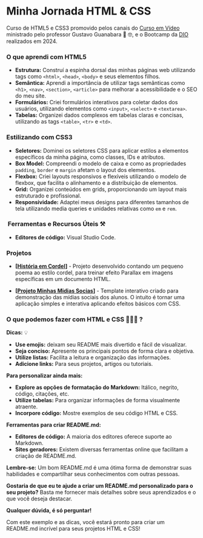 #  Minha Jornada HTML & CSS

 Curso de HTML5 e CSS3 promovido pelos canais do [Curso em Vídeo](https://www.cursoemvideo.com/) ministrado pelo professor Gustavo Guanabara 🖖 🤓, e o Bootcamp da [DIO](https://www.dio.me/) realizados em 2024.


###  O que aprendi com HTML5

* **Estrutura:** Construí a espinha dorsal das minhas páginas web utilizando tags como `<html>`, `<head>`, `<body>` e seus elementos filhos.
* **Semântica:** Aprendi a importância de utilizar tags semânticas como `<h1>`, `<nav>`, `<section>`, `<article>` para melhorar a acessibilidade e o SEO do meu site.
* **Formulários:** Criei formulários interativos para coletar dados dos usuários, utilizando elementos como `<input>`, `<select>` e `<textarea>`.
* **Tabelas:** Organizei dados complexos em tabelas claras e concisas, utilizando as tags `<table>`, `<tr>` e `<td>`.

###  Estilizando com CSS3

* **Seletores:** Dominei os seletores CSS para aplicar estilos a elementos específicos da minha página, como classes, IDs e atributos.
* **Box Model:** Compreendi o modelo de caixa e como as propriedades `padding`, `border` e `margin` afetam o layout dos elementos.
* **Flexbox:** Criei layouts responsivos e flexíveis utilizando o modelo de flexbox, que facilita o alinhamento e a distribuição de elementos.
* **Grid:** Organizei conteúdos em grids, proporcionando um layout mais estruturado e profissional.
* **Responsividade:** Adaptei meus designs para diferentes tamanhos de tela utilizando media queries e unidades relativas como `em` e `rem`.

### ️ Ferramentas e Recursos Úteis ⚒️
* **Editores de código:** Visual Studio Code.

###  Projetos
* **[[História em Cordel](https://projeto-cordel-ge7ngmy0c-elaines-projects-e839f5d2.vercel.app/)]** - Projeto desenvolvido contando um pequeno poema ao estilo cordel, para treinar efeito Parallax em imagens específicas em um documento HTML.

* **[[Projeto Minhas Midias Socias](https://projeto-social-lemon.vercel.app/)]** - Template interativo criado para demonstração das mídias sociais dos alunos. O intuito é tornar uma aplicação simples e interativa aplicando efeitos básicos com CSS.

### O que podemos fazer com HTML e CSS 🤷🏾‍♀️ ? 

**Dicas:** 💡
* **Use emojis:**  deixam seu README mais divertido e fácil de visualizar.
* **Seja conciso:** Apresente os principais pontos de forma clara e objetiva.
* **Utilize listas:** Facilita a leitura e organização das informações.
* **Adicione links:** Para seus projetos, artigos ou tutoriais.

**Para personalizar ainda mais:**
* **Explore as opções de formatação do Markdown:** Itálico, negrito, código, citações, etc.
* **Utilize tabelas:** Para organizar informações de forma visualmente atraente.
* **Incorpore código:** Mostre exemplos de seu código HTML e CSS.

**Ferramentas para criar README.md:**
* **Editores de código:** A maioria dos editores oferece suporte ao Markdown.
* **Sites geradores:** Existem diversas ferramentas online que facilitam a criação de README.md.

**Lembre-se:** Um bom README.md é uma ótima forma de demonstrar suas habilidades e compartilhar seus conhecimentos com outras pessoas.

**Gostaria de que eu te ajude a criar um README.md personalizado para o seu projeto?** Basta me fornecer mais detalhes sobre seus aprendizados e o que você deseja destacar. 

**Qualquer dúvida, é só perguntar!**

Com este exemplo e as dicas, você estará pronto para criar um README.md incrível para seus projetos HTML e CSS!